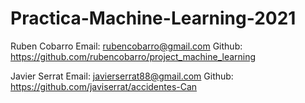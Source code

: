 # Practica-Machine-Learning-2021

Ruben Cobarro
Email: rubencobarro@gmail.com
Github: https://github.com/rubencobarro/project_machine_learning

Javier Serrat
Email: javierserrat88@gmail.com
Github: https://github.com/javiserrat/accidentes-Can



